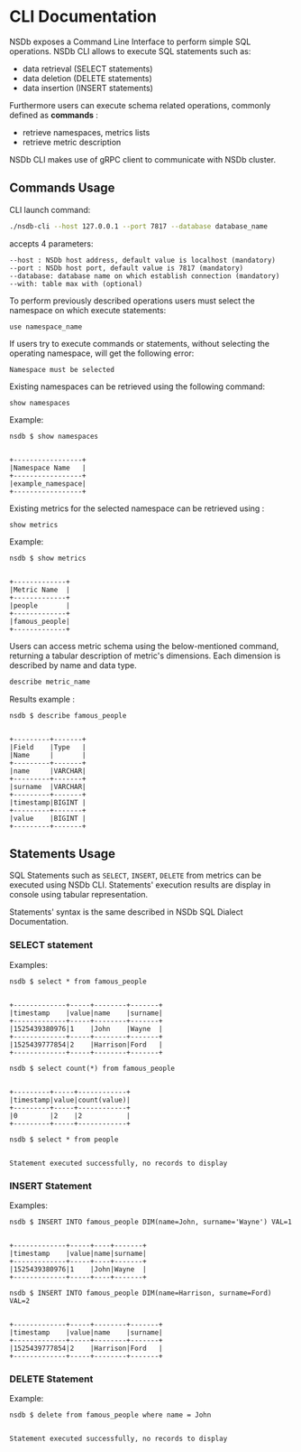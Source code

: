 # CLI Documentation
NSDb exposes a Command Line Interface to perform simple SQL operations.
NSDb CLI allows to execute SQL statements such as:
- data retrieval (SELECT statements)
- data deletion (DELETE statements)
- data insertion (INSERT statements)

Furthermore users can execute schema related operations, commonly defined as **commands** :
- retrieve namespaces, metrics lists
- retrieve metric description

NSDb CLI makes use of gRPC client to communicate with NSDb cluster.

## Commands Usage
CLI launch command:
```sh
./nsdb-cli --host 127.0.0.1 --port 7817 --database database_name
```
accepts 4 parameters:
```
--host : NSDb host address, default value is localhost (mandatory)
--port : NSDb host port, default value is 7817 (mandatory)
--database: database name on which establish connection (mandatory)
--with: table max with (optional)
```

To perform previously described operations users must select the namespace on which execute statements:
```
use namespace_name
```
If users try to execute commands or statements, without selecting the operating namespace, will get the following error:
```
Namespace must be selected
```
Existing namespaces can be retrieved using the following command:
```
show namespaces
```
Example:
```
nsdb $ show namespaces


+-----------------+
|Namespace Name   |
+-----------------+
|example_namespace|
+-----------------+
```

Existing metrics for the selected namespace can be retrieved using :
```
show metrics
```
Example:
```
nsdb $ show metrics


+-------------+
|Metric Name  |
+-------------+
|people       |
+-------------+
|famous_people|
+-------------+
```


Users can access metric schema using the below-mentioned command, returning a tabular description of metric's dimensions. Each dimension is described by name and data type.
```sh
describe metric_name

```
Results example :
```
nsdb $ describe famous_people


+---------+-------+
|Field    |Type   |
|Name     |       |
+---------+-------+
|name     |VARCHAR|
+---------+-------+
|surname  |VARCHAR|
+---------+-------+
|timestamp|BIGINT |
+---------+-------+
|value    |BIGINT |
+---------+-------+
```

## Statements Usage

SQL Statements such as `SELECT`, `INSERT`, `DELETE` from metrics can be executed using NSDb CLI. Statements' execution results are display in console using tabular representation.

Statements' syntax is the same described in NSDb SQL Dialect Documentation.

### SELECT statement

Examples:
```
nsdb $ select * from famous_people


+-------------+-----+--------+-------+
|timestamp    |value|name    |surname|
+-------------+-----+--------+-------+
|1525439380976|1    |John    |Wayne  |
+-------------+-----+--------+-------+
|1525439777854|2    |Harrison|Ford   |
+-------------+-----+--------+-------+
```

```
nsdb $ select count(*) from famous_people


+---------+-----+------------+
|timestamp|value|count(value)|
+---------+-----+------------+
|0        |2    |2           |
+---------+-----+------------+
```

```
nsdb $ select * from people


Statement executed successfully, no records to display
```

### INSERT Statement

Examples:
```
nsdb $ INSERT INTO famous_people DIM(name=John, surname='Wayne') VAL=1


+-------------+-----+----+-------+
|timestamp    |value|name|surname|
+-------------+-----+----+-------+
|1525439380976|1    |John|Wayne  |
+-------------+-----+----+-------+
```

```
nsdb $ INSERT INTO famous_people DIM(name=Harrison, surname=Ford) VAL=2


+-------------+-----+--------+-------+
|timestamp    |value|name    |surname|
+-------------+-----+--------+-------+
|1525439777854|2    |Harrison|Ford   |
+-------------+-----+--------+-------+
```

### DELETE Statement

Example:
```
nsdb $ delete from famous_people where name = John


Statement executed successfully, no records to display
```
